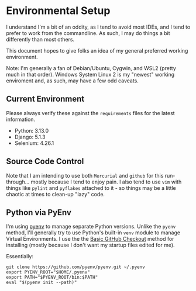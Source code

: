# Environmental Setup
I understand I'm a bit of an oddity, as I tend to avoid most IDEs, and
I tend to prefer to work from the commandline. As such, I may do things
a bit differently than most others.

This document hopes to give folks an idea of my general preferred
working environment.

Note: I'm generally a fan of Debian/Ubuntu, Cygwin, and WSL2 (pretty
much in that order). Windows System Linux 2 is my "newest" working
enviroment and, as such, may have a few odd caveats.


## Current Environment
Please always verify these against the `requirements` files for the
latest information.

* Python: 3.13.0
* Django: 5.1.3
* Selenium: 4.26.1


## Source Code Control
Note that I am intending to use both `Mercurial` and `github` for this
run-through... mostly because I tend to enjoy pain. I also tend to use
`vim` with things like `pylint` and `pyflakes` attached to it - so things
may be a little chaotic at times to clean-up "lazy" code.


## Python via PyEnv
I'm using [pyenv](https://github.com/pyenv/pyenv) to manage separate
Python versions. Unlike the `pyenv` method, I'll generally try to use
Python's built-in `venv` module to manage Virtual Environments. I use
the the [Basic GitHub Checkout](https://github.com/pyenv/pyenv#basic-github-checkout)
method for installing (mostly because I don't want my startup files
edited for me).

Essentially:

    git clone https://github.com/pyenv/pyenv.git ~/.pyenv
    export PYENV_ROOT="$HOME/.pyenv"
    export PATH="$PYENV_ROOT/bin:$PATH"
    eval "$(pyenv init --path)"
